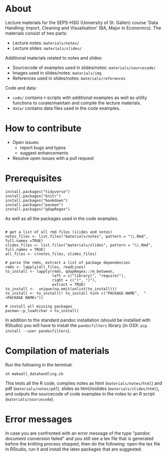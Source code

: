 
# About
Lecture materials for the SEPS-HSG (University of St. Gallen) course 'Data Handling: Import, Cleaning and Visualisation' (BA, Major in Economics). The materials consist of two parts:

 - Lecture notes: `materials/notes/`
 - Lecture slides: `materials/slides/`
 
Additional materials related to notes and slides:

 - Sourcecode of examples used in slides/notes: `materials/sourcecode/`
 - Images used in slides/notes: `materials/img`
 - References used in slides/notes: `materials/references`

Code and data:

 - `code/` contains r-scripts with additional examples as well as utility functions to curate/maintain and compile the lecture materials.
 - `data/` contains data files used in the code examples.

# How to contribute

- Open issues:
  - report bugs and typos
  - suggest enhancements
- Resolve open issues with a pull request


# Prerequisites

```{r}
install.packages("tidyverse")
install.packages("knitr")
install.packages("bookdown")
install.packages("pacman")
install.packages("qdapRegex")
```
As well as all the packages used in the code examples.


```{r}

# get a list of all rmd files (slides and notes)
notes_files <- list.files("materials/notes", pattern = "\\.Rmd", full.names =TRUE)
slides_files <- list.files("materials/slides", pattern = "\\.Rmd", full.names = TRUE)
all_files <- c(notes_files, slides_files)

# parse the rmds, extract a list of package dependencies
rmds <- lapply(all_files, readLines)
to_install <- lapply(rmds, qdapRegex::rm_between, 
                     left = c("library(", "require("),
                     right = c(")", ")"),
                     extract = TRUE)
to_install <-  unique(na.omit(unlist(to_install)))
to_install <- to_install[! to_install %in% c("PACKAGE-NAME",  "<PACKAGE NAME>")]

# install all missing packages
pacman::p_load(char = to_install)
```
In addition to the standard pandoc installation (should be installed with RStudio) you will have to install the `pandocfilters` library (in OSX: `pip install --user pandocfilters`).

# Compilation of materials

Run the following in the terminal:
```{bash}
sh makeall_datahandling.sh
```
This tests all the R code, compiles notes as html (`materials/notes/html`) and pdf (`materials/notes/pdf`), slides as html/ioslides (`materials/slides/html`), and outputs the sourcecode of code examples in the notes to an R script (`materials/sourcecode`).


# Error messages

In case you are confronted with an error message of the type "pandoc document conversion failed" and you still see a tex file that is generated before the knitting process stopped, then do the following: open the tex file in RStudio, run it and install the latex packages that are suggested.
